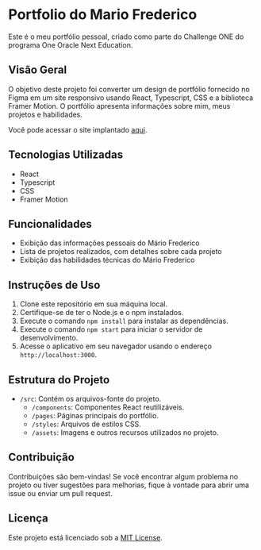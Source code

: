 # Portfolio do Mario Frederico

Este é o meu portfólio pessoal, criado como parte do Challenge ONE do programa One Oracle Next Education.

## Visão Geral

O objetivo deste projeto foi converter um design de portfólio fornecido no Figma em um site responsivo usando React, Typescript, CSS e a biblioteca Framer Motion. O portfólio apresenta informações sobre mim, meus projetos e habilidades.

Você pode acessar o site implantado [aqui](https://porfifoliodomariofrederico.netlify.app/).

## Tecnologias Utilizadas

- React
- Typescript
- CSS
- Framer Motion

## Funcionalidades

- Exibição das informações pessoais do Mário Frederico
- Lista de projetos realizados, com detalhes sobre cada projeto
- Exibição das habilidades técnicas do Mário Frederico

## Instruções de Uso

1. Clone este repositório em sua máquina local.
2. Certifique-se de ter o Node.js e o npm instalados.
3. Execute o comando `npm install` para instalar as dependências.
4. Execute o comando `npm start` para iniciar o servidor de desenvolvimento.
5. Acesse o aplicativo em seu navegador usando o endereço `http://localhost:3000`.

## Estrutura do Projeto

- `/src`: Contém os arquivos-fonte do projeto.
  - `/components`: Componentes React reutilizáveis.
  - `/pages`: Páginas principais do portfólio.
  - `/styles`: Arquivos de estilos CSS.
  - `/assets`: Imagens e outros recursos utilizados no projeto.

## Contribuição

Contribuições são bem-vindas! Se você encontrar algum problema no projeto ou tiver sugestões para melhorias, fique à vontade para abrir uma issue ou enviar um pull request.

## Licença

Este projeto está licenciado sob a [MIT License](https://github.com/mfcastilho/portifolio-one-oracle-next-education/blob/master/LICENSE).

